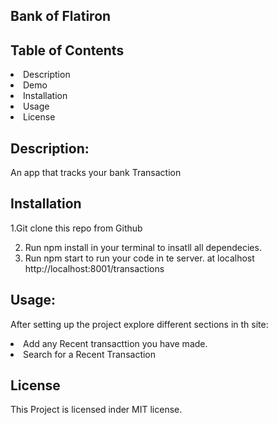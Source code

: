 ## Bank of Flatiron


## Table of Contents
<li>Description</li>
<li>Demo</li>
<li>Installation</li>
<li>Usage</li>
<li>License</li>



## Description:
<p>An app that tracks your bank Transaction</p>


## Installation
<p> 1.Git clone this repo from Github<br>

2. Run npm install in your terminal to insatll all dependecies.
3. Run  npm start to run your code in te server. at localhost http://localhost:8001/transactions


## Usage:
<p>After setting up the project  explore different sections in th site:
<li>Add any Recent transacttion you have made.</li>
<li>Search for a Recent Transaction</li>


## License
This Project is licensed inder MIT license.








